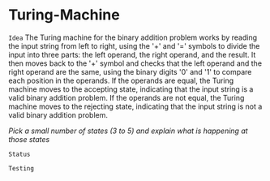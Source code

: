 # Turing-Machine

`Idea`
The Turing machine for the binary addition problem works by reading the input string from left to right, using the '+' and '=' symbols to divide the input into three parts: the left operand, the right operand, and the result. It then moves back to the '+' symbol and checks that the left operand and the right operand are the same, using the binary digits '0' and '1' to compare each position in the operands. If the operands are equal, the Turing machine moves to the accepting state, indicating that the input string is a valid binary addition problem. If the operands are not equal, the Turing machine moves to the rejecting state, indicating that the input string is not a valid binary addition problem.

*Pick a small number of states (3 to 5) and explain what is happening at those states*

`Status`

`Testing`